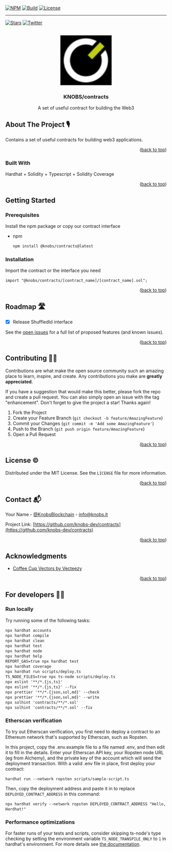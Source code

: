 <div id="top"></div>

[![NPM][npm-version-shield]][npm-version-url]
[![Build][build-shield]][build-url]
[![License][license-shield]][license-url]

<hr/>

[![Stars][github-stars-shield]][github-stars-url]
[![Twitter][twitter-shield]][twitter-url]



<!-- PROJECT LOGO -->
<br />
<div align="center">
  <a href="https://github.com/knobs-dev/contracts">
    <img src="docs/images/KNOBS.png" alt="Logo" width="160">
  </a>

  <h3 align="center">KNOBS/contracts</h3>

  <p align="center">
    A set of useful contract for building the Web3
  </p>
</div>



<!-- ABOUT THE PROJECT -->
## About The Project 🎙️
Contains a set of useful contracts for building web3 applications.

<p align="right">(<a href="#top">back to top</a>)</p>

### Built With 

Hardhat + Solidity + Typescript + Solidity Coverage

<p align="right">(<a href="#top">back to top</a>)</p>

<!-- GETTING STARTED -->
## Getting Started

### Prerequisites

Install the npm package or copy our contract interface
* npm
  ```sh
  npm install @knobs/contracts@latest
  ```

### Installation

Import the contract or the interface you need

```solidity
import "@knobs/contracts/[contract_name]/[contract_name].sol";
```

<p align="right">(<a href="#top">back to top</a>)</p>

<!-- USAGE EXAMPLES -->

<!-- ROADMAP -->
## Roadmap 🛣️

- [x] Release ShuffledId interface

See the [open issues](https://github.com/knobs-dev/contracts/issues) for a full list of proposed features (and known issues).

<p align="right">(<a href="#top">back to top</a>)</p>

<!-- CONTRIBUTING -->
## Contributing 🧑‍🔧

Contributions are what make the open source community such an amazing place to learn, inspire, and create. Any contributions you make are **greatly appreciated**.

If you have a suggestion that would make this better, please fork the repo and create a pull request. You can also simply open an issue with the tag "enhancement".
Don't forget to give the project a star! Thanks again!

1. Fork the Project
2. Create your Feature Branch (`git checkout -b feature/AmazingFeature`)
3. Commit your Changes (`git commit -m 'Add some AmazingFeature'`)
4. Push to the Branch (`git push origin feature/AmazingFeature`)
5. Open a Pull Request

<p align="right">(<a href="#top">back to top</a>)</p>



<!-- LICENSE -->
## License ©️

Distributed under the MIT License. See the `LICENSE` file for more information.

<p align="right">(<a href="#top">back to top</a>)</p>



<!-- CONTACT -->
## Contact 📬

Your Name - [@KnobsBlockchain](https://twitter.com/KnobsBlockchain) - info@knobs.it

Project Link: [https://github.com/knobs-dev/contracts](https://github.com/knobs-dev/contracts)

<p align="right">(<a href="#top">back to top</a>)</p>



<!-- ACKNOWLEDGMENTS -->
## Acknowledgments

* [Coffee Cup Vectors by Vecteezy](https://www.vecteezy.com/free-vector/coffee-cup)

<p align="right">(<a href="#top">back to top</a>)</p>



<!-- MARKDOWN LINKS & IMAGES -->
<!-- https://www.markdownguide.org/basic-syntax/#reference-style-links -->
[npm-version-shield]: https://img.shields.io/npm/v/@knobs/contracts
[npm-version-url]: https://www.npmjs.com/package/@knobs/contracts
[build-shield]: https://img.shields.io/github/workflow/status/knobs-dev/contracts/Test%20and%20Publish
[build-url]: https://www.npmjs.com/package/@knobs/contracts
[github-stars-shield]: https://img.shields.io/github/stars/knobs-dev?style=social
[github-stars-url]: https://github.com/knobs-dev/contracts
[license-shield]: https://img.shields.io/github/license/knobs-dev/contracts
[license-url]: https://github.com/knobs-dev/contracts/blob/master/LICENSE
[twitter-shield]: https://img.shields.io/twitter/follow/KnobsBlockchain?style=social
[twitter-url]: https://twitter.com/KnobsBlockchain



## For developers 👨‍💻
###  Run locally

Try running some of the following tasks:

```shell
npx hardhat accounts
npx hardhat compile
npx hardhat clean
npx hardhat test
npx hardhat node
npx hardhat help
REPORT_GAS=true npx hardhat test
npx hardhat coverage
npx hardhat run scripts/deploy.ts
TS_NODE_FILES=true npx ts-node scripts/deploy.ts
npx eslint '**/*.{js,ts}'
npx eslint '**/*.{js,ts}' --fix
npx prettier '**/*.{json,sol,md}' --check
npx prettier '**/*.{json,sol,md}' --write
npx solhint 'contracts/**/*.sol'
npx solhint 'contracts/**/*.sol' --fix
```

### Etherscan verification

To try out Etherscan verification, you first need to deploy a contract to an Ethereum network that's supported by Etherscan, such as Ropsten.

In this project, copy the .env.example file to a file named .env, and then edit it to fill in the details. Enter your Etherscan API key, your Ropsten node URL (eg from Alchemy), and the private key of the account which will send the deployment transaction. With a valid .env file in place, first deploy your contract:

```shell
hardhat run --network ropsten scripts/sample-script.ts
```

Then, copy the deployment address and paste it in to replace `DEPLOYED_CONTRACT_ADDRESS` in this command:

```shell
npx hardhat verify --network ropsten DEPLOYED_CONTRACT_ADDRESS "Hello, Hardhat!"
```

### Performance optimizations

For faster runs of your tests and scripts, consider skipping ts-node's type checking by setting the environment variable `TS_NODE_TRANSPILE_ONLY` to `1` in hardhat's environment. For more details see [the documentation](https://hardhat.org/guides/typescript.html#performance-optimizations).
